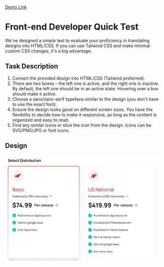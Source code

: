 [Demo Link](https://65bb9c29b45aca0735467555--precious-fenglisu-23545f.netlify.app/)


# Front-end Developer Quick Test

We've designed a simple test to evaluate your proficiency in translating designs into HTML/CSS. If you can use Tailwind CSS and make minimal custom CSS changes, it's a big advantage.

## Task Description

1. Convert the provided design into HTML/CSS (Tailwind preferred).
2. There are two boxes – the left one is active, and the right one is inactive. By default, the left one should be in an active state. Hovering over a box should make it active.
3. Choose a sans/sans-serif typeface similar to the design (you don't have to use the exact font).
4. Ensure the design looks good on different screen sizes. You have the flexibility to decide how to make it responsive, as long as the content is organized and easy to read.
5. Find any similar icons or slice the icon from the design. Icons can be SVG/PNG/JPG or font icons.

## Design

![Design](./public/Design.png)